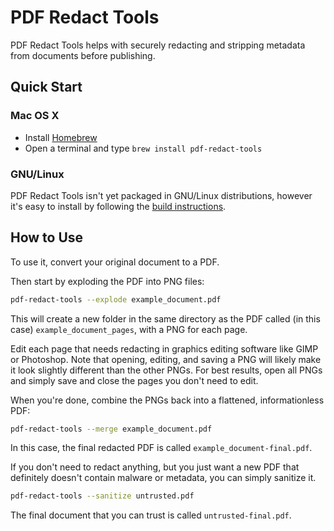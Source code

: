 # PDF Redact Tools

PDF Redact Tools helps with securely redacting and stripping metadata from documents before publishing.

## Quick Start

### Mac OS X

* Install [Homebrew](http://brew.sh/)
* Open a terminal and type `brew install pdf-redact-tools`

### GNU/Linux

PDF Redact Tools isn't yet packaged in GNU/Linux distributions, however it's easy to install by following the [build instructions](/BUILD.md).

## How to Use

To use it, convert your original document to a PDF.

Then start by exploding the PDF into PNG files:

```sh
pdf-redact-tools --explode example_document.pdf
```

This will create a new folder in the same directory as the PDF called (in this case) `example_document_pages`, with a PNG for each page.

Edit each page that needs redacting in graphics editing software like GIMP or Photoshop. Note that opening, editing, and saving a PNG will likely make it look slightly different than the other PNGs. For best results, open all PNGs and simply save and close the pages you don't need to edit.

When you're done, combine the PNGs back into a flattened, informationless PDF:

```sh
pdf-redact-tools --merge example_document.pdf
```

In this case, the final redacted PDF is called `example_document-final.pdf`.

If you don't need to redact anything, but you just want a new PDF that definitely doesn't contain malware or metadata, you can simply sanitize it.

```sh
pdf-redact-tools --sanitize untrusted.pdf
```

The final document that you can trust is called `untrusted-final.pdf`.
